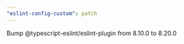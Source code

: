 ```yaml
---
"eslint-config-custom": patch
---
```


Bump @typescript-eslint/eslint-plugin from 8.10.0 to 8.20.0

